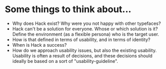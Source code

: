 # Some things to think about...

- Why does Hack exist? Why were you not happy with other typefaces?
- Hack can't be a solution for everyone. Whose or which solution is it? Define the environment (as a flexible persona) who is the target user.
- How is that defined in terms of usability, and in terms of identity?
- When is Hack a success?
- How do we approach usability issues, but also the existing usability. Usability is often a result of decisions, and these decisions should ideally be based on a sort of "usability-guideline".
